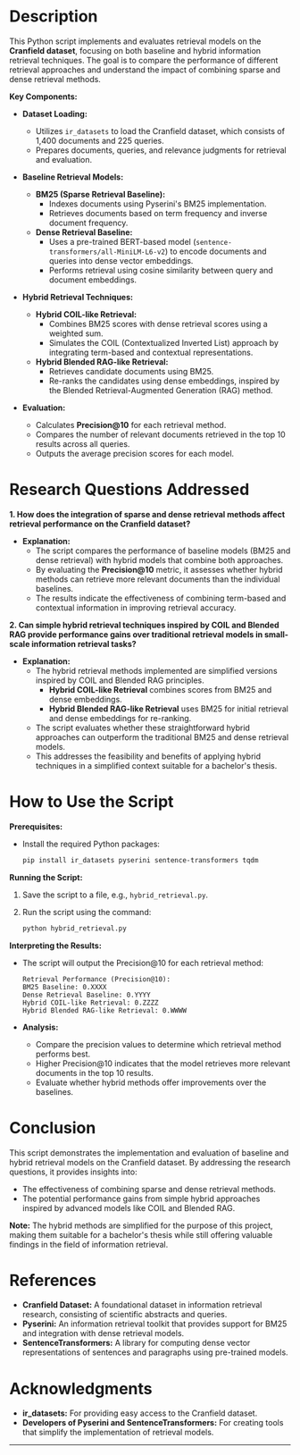 # Description

This Python script implements and evaluates retrieval models on the **Cranfield dataset**, focusing on both baseline and hybrid information retrieval techniques. The goal is to compare the performance of different retrieval approaches and understand the impact of combining sparse and dense retrieval methods.

**Key Components:**

- **Dataset Loading:**
  - Utilizes `ir_datasets` to load the Cranfield dataset, which consists of 1,400 documents and 225 queries.
  - Prepares documents, queries, and relevance judgments for retrieval and evaluation.

- **Baseline Retrieval Models:**
  - **BM25 (Sparse Retrieval Baseline):**
    - Indexes documents using Pyserini's BM25 implementation.
    - Retrieves documents based on term frequency and inverse document frequency.
  - **Dense Retrieval Baseline:**
    - Uses a pre-trained BERT-based model (`sentence-transformers/all-MiniLM-L6-v2`) to encode documents and queries into dense vector embeddings.
    - Performs retrieval using cosine similarity between query and document embeddings.

- **Hybrid Retrieval Techniques:**
  - **Hybrid COIL-like Retrieval:**
    - Combines BM25 scores with dense retrieval scores using a weighted sum.
    - Simulates the COIL (Contextualized Inverted List) approach by integrating term-based and contextual representations.
  - **Hybrid Blended RAG-like Retrieval:**
    - Retrieves candidate documents using BM25.
    - Re-ranks the candidates using dense embeddings, inspired by the Blended Retrieval-Augmented Generation (RAG) method.

- **Evaluation:**
  - Calculates **Precision@10** for each retrieval method.
  - Compares the number of relevant documents retrieved in the top 10 results across all queries.
  - Outputs the average precision scores for each model.

# Research Questions Addressed

**1. How does the integration of sparse and dense retrieval methods affect retrieval performance on the Cranfield dataset?**

- **Explanation:**
  - The script compares the performance of baseline models (BM25 and dense retrieval) with hybrid models that combine both approaches.
  - By evaluating the **Precision@10** metric, it assesses whether hybrid methods can retrieve more relevant documents than the individual baselines.
  - The results indicate the effectiveness of combining term-based and contextual information in improving retrieval accuracy.

**2. Can simple hybrid retrieval techniques inspired by COIL and Blended RAG provide performance gains over traditional retrieval models in small-scale information retrieval tasks?**

- **Explanation:**
  - The hybrid retrieval methods implemented are simplified versions inspired by COIL and Blended RAG principles.
    - **Hybrid COIL-like Retrieval** combines scores from BM25 and dense embeddings.
    - **Hybrid Blended RAG-like Retrieval** uses BM25 for initial retrieval and dense embeddings for re-ranking.
  - The script evaluates whether these straightforward hybrid approaches can outperform the traditional BM25 and dense retrieval models.
  - This addresses the feasibility and benefits of applying hybrid techniques in a simplified context suitable for a bachelor's thesis.

# How to Use the Script

**Prerequisites:**

- Install the required Python packages:

  ```bash
  pip install ir_datasets pyserini sentence-transformers tqdm
  ```

**Running the Script:**

1. Save the script to a file, e.g., `hybrid_retrieval.py`.

2. Run the script using the command:

   ```bash
   python hybrid_retrieval.py
   ```

**Interpreting the Results:**

- The script will output the Precision@10 for each retrieval method:

  ```
  Retrieval Performance (Precision@10):
  BM25 Baseline: 0.XXXX
  Dense Retrieval Baseline: 0.YYYY
  Hybrid COIL-like Retrieval: 0.ZZZZ
  Hybrid Blended RAG-like Retrieval: 0.WWWW
  ```

- **Analysis:**
  - Compare the precision values to determine which retrieval method performs best.
  - Higher Precision@10 indicates that the model retrieves more relevant documents in the top 10 results.
  - Evaluate whether hybrid methods offer improvements over the baselines.

# Conclusion

This script demonstrates the implementation and evaluation of baseline and hybrid retrieval models on the Cranfield dataset. By addressing the research questions, it provides insights into:

- The effectiveness of combining sparse and dense retrieval methods.
- The potential performance gains from simple hybrid approaches inspired by advanced models like COIL and Blended RAG.

**Note:** The hybrid methods are simplified for the purpose of this project, making them suitable for a bachelor's thesis while still offering valuable findings in the field of information retrieval.

# References

- **Cranfield Dataset:** A foundational dataset in information retrieval research, consisting of scientific abstracts and queries.
- **Pyserini:** An information retrieval toolkit that provides support for BM25 and integration with dense retrieval models.
- **SentenceTransformers:** A library for computing dense vector representations of sentences and paragraphs using pre-trained models.

# Acknowledgments

- **ir_datasets:** For providing easy access to the Cranfield dataset.
- **Developers of Pyserini and SentenceTransformers:** For creating tools that simplify the implementation of retrieval models.

---
